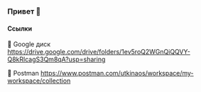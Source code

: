 ### Привет 👋


#### Ссылки
📌 Google диск https://drive.google.com/drive/folders/1ev5roQ2WGnQiQQVY-Q8kRlcagS3Qm8qA?usp=sharing

📌 Postman https://www.postman.com/utkinaos/workspace/my-workspace/collection
